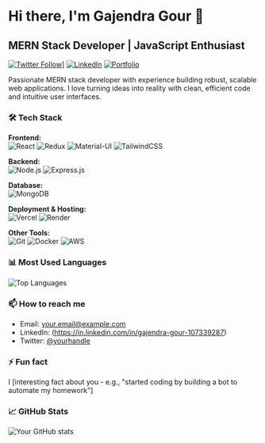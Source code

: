 # Hi there, I'm Gajendra Gour 👋

## MERN Stack Developer | JavaScript Enthusiast

[![Twitter Follow](https://img.shields.io/twitter/follow/yourhandle?style=social)](https://in.linkedin.com/in/gajendra-gour-107339287)]
[![LinkedIn](https://img.shields.io/badge/LinkedIn-Connect-blue)](https://linkedin.com/in/yourprofile)
[![Portfolio](https://img.shields.io/badge/Portfolio-Visit-green)](https://yourportfolio.com)

Passionate MERN stack developer with experience building robust, scalable web applications. I love turning ideas into reality with clean, efficient code and intuitive user interfaces.

### 🛠 Tech Stack

**Frontend:**  
![React](https://img.shields.io/badge/React-20232A?style=for-the-badge&logo=react&logoColor=61DAFB)
![Redux](https://img.shields.io/badge/Redux-593D88?style=for-the-badge&logo=redux&logoColor=white)
![Material-UI](https://img.shields.io/badge/Material--UI-0081CB?style=for-the-badge&logo=material-ui&logoColor=white)
![TailwindCSS](https://img.shields.io/badge/Tailwind_CSS-38B2AC?style=for-the-badge&logo=tailwind-css&logoColor=white)

**Backend:**  
![Node.js](https://img.shields.io/badge/Node.js-339933?style=for-the-badge&logo=nodedotjs&logoColor=white)
![Express.js](https://img.shields.io/badge/Express.js-000000?style=for-the-badge&logo=express&logoColor=white)

**Database:**  
![MongoDB](https://img.shields.io/badge/MongoDB-4EA94B?style=for-the-badge&logo=mongodb&logoColor=white)

**Deployment & Hosting:**  
![Vercel](https://img.shields.io/badge/Vercel-000000?style=for-the-badge&logo=vercel&logoColor=white)
![Render](https://img.shields.io/badge/Render-46E3B7?style=for-the-badge&logo=render&logoColor=white)

**Other Tools:**  
![Git](https://img.shields.io/badge/Git-F05032?style=for-the-badge&logo=git&logoColor=white)
![Docker](https://img.shields.io/badge/Docker-2CA5E0?style=for-the-badge&logo=docker&logoColor=white)
![AWS](https://img.shields.io/badge/AWS-%23FF9900.svg?style=for-the-badge&logo=amazon-aws&logoColor=white)

### 📊 Most Used Languages

![Top Languages](https://github-readme-stats.vercel.app/api/top-langs/?username=Gajendra8747&layout=compact&theme=radical&hide=html,css)

### 📫 How to reach me

- Email: your.email@example.com
- LinkedIn: (https://in.linkedin.com/in/gajendra-gour-107339287)
- Twitter: [@yourhandle](https://twitter.com/yourhandle)

### ⚡ Fun fact

I [interesting fact about you - e.g., "started coding by building a bot to automate my homework"]

### 📈 GitHub Stats

![Your GitHub stats](https://github-readme-stats.vercel.app/api?username=Gajendra8747&show_icons=true&theme=radical)
